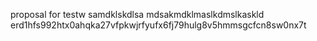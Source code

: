 proposal for testw
samdklskdlsa
mdsakmdklmaslkdmslkaskld
erd1hfs992htx0ahqka27vfpkwjrfyufx6fj79hulg8v5hmmsgcfcn8sw0nx7t